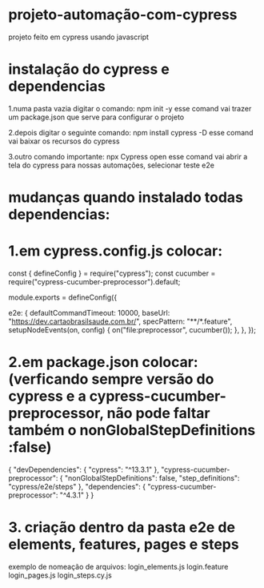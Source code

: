# projeto-automação-com-cypress

projeto feito em cypress usando javascript

# instalação do cypress e dependencias
1.numa pasta vazia digitar o comando: npm init -y
esse comand vai trazer um package.json que serve para configurar o projeto

2.depois digitar o seguinte comando: npm install cypress -D
esse comand vai baixar os recursos do cypress

3.outro comando importante: npx Cypress open
esse comand vai abrir a tela do cypress para nossas automações, selecionar teste e2e

# mudanças quando instalado todas dependencias:
# 1.em cypress.config.js colocar:

const { defineConfig } = require("cypress");
const cucumber = require("cypress-cucumber-preprocessor").default;

module.exports = defineConfig({

  e2e: {
    defaultCommandTimeout: 10000,
    baseUrl: "https://dev.cartaobrasilsaude.com.br/",
    specPattern: "**/*.feature",
    setupNodeEvents(on, config) {
        on("file:preprocessor", cucumber());
    },
  },
});

# 2.em package.json colocar: (verficando sempre versão do cypress e a cypress-cucumber-preprocessor, não pode faltar também o nonGlobalStepDefinitions :false)
{
  "devDependencies": {
    "cypress": "^13.3.1"
  },
  "cypress-cucumber-preprocessor": {
    "nonGlobalStepDefinitions": false,
    "step_definitions": "cypress/e2e/steps"
  },
  "dependencies": {
    "cypress-cucumber-preprocessor": "^4.3.1"
  }
}

# 3. criação dentro da pasta e2e de elements, features, pages e steps
exemplo de nomeação de arquivos: 
login_elements.js
login.feature
login_pages.js
login_steps.cy.js
